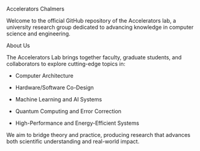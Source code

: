Accelerators Chalmers

Welcome to the official GitHub repository of the Accelerators lab, a university research group dedicated to advancing knowledge in computer science and engineering.

About Us

The Accelerators Lab brings together faculty, graduate students, and collaborators to explore cutting-edge topics in:

- Computer Architecture

- Hardware/Software Co-Design

- Machine Learning and AI Systems

- Quantum Computing and Error Correction

- High-Performance and Energy-Efficient Systems

We aim to bridge theory and practice, producing research that advances both scientific understanding and real-world impact.
